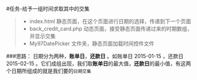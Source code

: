 #任务-给予一组时间求取其中的交集
> * index.html             静态页面，在这个页面进行日期的选择，传递到下一个页面
> * back_credit_card.php   动态页面，接受静态页面传递过来的时期数组，并显示交集
> * My97DatePicker         文件夹，静态页面加载时间控件文件

###思路：
日期分为两种，**账单日**，**还款日** 。如账单日 2015-01-15 ，还款日 2015-02-15 。它们成组出现，我们取**账单日**的最大值，**还款日**的最小值，有这两个日期所组成的就是我们要的`日期交集`
